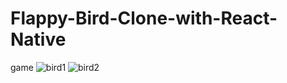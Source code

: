 # Flappy-Bird-Clone-with-React-Native
game
![bird1](https://user-images.githubusercontent.com/93832227/154977435-b4057864-f3b6-42ea-9683-5ae01e8ed681.png)
![bird2](https://user-images.githubusercontent.com/93832227/154977451-f40d06dc-6263-476d-acc9-ccbb9c43482c.png)
